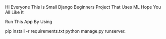 HI Everyone This Is Small Django Beginners Project That Uses ML Hope You All Like It

Run This App By Using

pip install -r  requirements.txt
python manage.py runserver. 
  